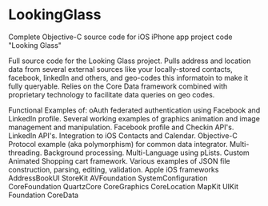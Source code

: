 # LookingGlass
Complete Objective-C source code for iOS iPhone app project code "Looking Glass"

Full source code for the Looking Glass project. Pulls address and location data from several external sources like your locally-stored contacts, facebook, linkedIn and others, and geo-codes this informatoin to make it fully queryable. Relies on the Core Data framework combined with proprietary technology to facilitate data queries on geo codes.

Functional Examples of:
 oAuth federated authentication using Facebook and LinkedIn profile.
 Several working examples of graphics animation and image management and manipulation.
 Facebook profile and Checkin API's.
 LinkedIn API's.
 Integration to iOS Contacts and Calendar.
 Objective-C Protocol example (aka polymorphism) for common data integrator.
 Multi-threading.
 Background processing.
 Multi-Language using pLists.
 Custom Animated Shopping cart framework.
 Various examples of JSON file construction, parsing, editing, validation.
 Apple iOS frameworks
	 AddressBookUI
	 StoreKit
	 AVFoundation
	 SystemConfiguration
	 CoreFoundation
	 QuartzCore
	 CoreGraphics
	 CoreLocation
	 MapKit
	 UIKit
	 Foundation
	 CoreData
	

